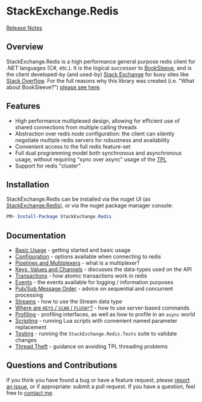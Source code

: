 StackExchange.Redis
===================

[Release Notes](ReleaseNotes)

## Overview

StackExchange.Redis is a high performance general purpose redis client for .NET languages (C#, etc.). It is the logical successor to [BookSleeve](https://code.google.com/archive/p/booksleeve/),
and is the client developed-by (and used-by) [Stack Exchange](http://stackexchange.com/) for busy sites like [Stack Overflow](http://stackoverflow.com/). For the full reasons
why this library was created (i.e. "What about BookSleeve?") [please see here](http://marcgravell.blogspot.com/2014/03/so-i-went-and-wrote-another-redis-client.html).

Features
--

- High performance multiplexed design, allowing for efficient use of shared connections from multiple calling threads
- Abstraction over redis node configuration: the client can silently negotiate multiple redis servers for robustness and availability
- Convenient access to the full redis feature-set
- Full dual programming model both synchronous and asynchronous usage, without requiring "sync over async" usage of the [TPL][1]
- Support for redis "cluster"

Installation
---

StackExchange.Redis can be installed via the nuget UI (as [StackExchange.Redis](https://www.nuget.org/packages/StackExchange.Redis/)), or via the nuget package manager console:

```PowerShell
PM> Install-Package StackExchange.Redis
```

Documentation
---

- [Basic Usage](Basics.md) - getting started and basic usage
- [Configuration](Configuration.md) - options available when connecting to redis
- [Pipelines and Multiplexers](PipelinesMultiplexers.md) - what is a multiplexer?
- [Keys, Values and Channels](KeysValues.md) - discusses the data-types used on the API
- [Transactions](Transactions.md) - how atomic transactions work in redis
- [Events](Events.md) - the events available for logging / information purposes
- [Pub/Sub Message Order](PubSubOrder.md) - advice on sequential and concurrent processing
- [Streams](Streams.md) - how to use the Stream data type
- [Where are `KEYS` / `SCAN` / `FLUSH*`?](KeysScan.md) - how to use server-based commands
- [Profiling](Profiling.md) - profiling interfaces, as well as how to profile in an `async` world
- [Scripting](Scripting.md) - running Lua scripts with convenient named parameter replacement
- [Testing](Testing.md) - running the `StackExchange.Redis.Tests` suite to validate changes
- [Thread Theft](ThreadTheft.md) - guidance on avoiding TPL threading problems

Questions and Contributions
---

If you think you have found a bug or have a feature request, please [report an issue][2], or if appropriate: submit a pull request. If you have a question, feel free to [contact me](https://github.com/mgravell).

  [1]: http://msdn.microsoft.com/en-us/library/dd460717%28v=vs.110%29.aspx
  [2]: https://github.com/StackExchange/StackExchange.Redis/issues?state=open
